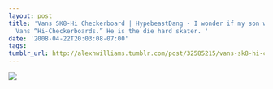 ```yaml
---
layout: post
title: 'Vans SK8-Hi Checkerboard | HypebeastDang - I wonder if my son would like these
  Vans “Hi-Checkerboards.” He is the die hard skater. '
date: '2008-04-22T20:03:08-07:00'
tags: 
tumblr_url: http://alexhwilliams.tumblr.com/post/32585215/vans-sk8-hi-checkerboard-hypebeast-dang-i
---
```

<img src="http://25.media.tumblr.com/EXq6qISRE84vaxnlCUBm9SHs_500.jpg"/>

